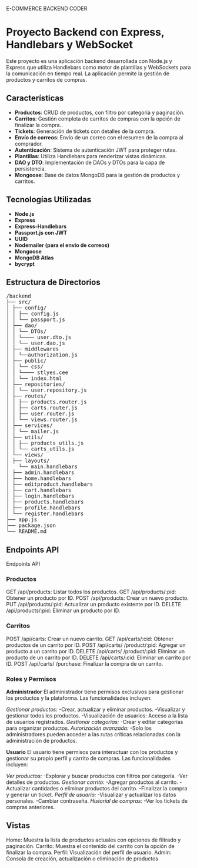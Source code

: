 

E-COMMERCE BACKEND CODER
# Proyecto Backend con Express, Handlebars y WebSocket

Este proyecto es una aplicación backend desarrollada con Node.js y Express que utiliza Handlebars como motor de plantillas y WebSockets para la comunicación en tiempo real. La aplicación permite la gestión de productos y carritos de compras.

## Características

- **Productos**: CRUD de productos, con filtro por categoría y paginación.
- **Carritos**: Gestión completa de carritos de compras con la opción de finalizar la compra..
- **Tickets**: Generación de tickets con detalles de la compra.
- **Envío de correos**: Envío de un correo con el resumen de la compra al comprador.
- **Autenticación**: Sistema de autenticación JWT para proteger rutas.
- **Plantillas**: Utiliza Handlebars para renderizar vistas dinámicas.
- **DAO y DTO**: Implementación de DAOs y DTOs para la capa de persistencia.
- **Mongoose**: Base de datos MongoDB para la gestión de productos y carritos.



## Tecnologías Utilizadas

- **Node.js**
- **Express**
- **Express-Handlebars**
- **Passport.js con JWT**
- **UUID**
- **Nodemailer (para el envío de correos)**
- **Mongoose**
- **MongoDB Atlas**
- **bycrypt**


## Estructura de Directorios

<pre>
/backend
├── src/
│ ├── config/
│ │ ├── config.js
│ │ └── passport.js
│ ├── dao/
│ │ └── DTOs/
│ │ └──── user.dto.js 
│ │ └── user.dao.js
│ ├── middlewares
│ │ └──authorization.js
│ ├── public/
│ │ └── css/
│ │ └──── stlyes.cee
│ │ └── index.html
│ ├── repositories/
│ │ └── user.repository.js
│ ├── routes/
│ │ ├── products.router.js
│ │ ├── carts.router.js
│ │ ├── user.router.js
│ │ └── views.router.js
│ ├── services/
│ │ └── mailer.js
│ ├── utils/
│ │ ├── products_utils.js
│ │ └── carts_utils.js
│ └── views/
│ ├── layouts/
│   └── main.handlebars
│ ├── admin.handlebars
│ ├── home.handlebars
│ ├── editproduct.handlebars
│ ├── cart.handlebars
│ ├── login.handlebars
│ ├── products.handlebars
│ ├── profile.handlebars
│ └── register.handlebars
├── app.js
├── package.json
└── README.md
</pre>
   
## Endpoints API

Endpoints API

### Productos
GET /api/products: Listar todos los productos.
GET /api/products/:pid: Obtener un producto por ID.
POST /api/products: Crear un nuevo producto.
PUT /api/products/:pid: Actualizar un producto existente por ID.
DELETE /api/products/:pid: Eliminar un producto por ID.

### Carritos
POST /api/carts: Crear un nuevo carrito.
GET /api/carts/:cid: Obtener productos de un carrito por ID.
POST /api/carts/
/product/:pid: Agregar un producto a un carrito por ID.
DELETE /api/carts/
/product/:pid: Eliminar un producto de un carrito por ID.
DELETE /api/carts/:cid: Eliminar un carrito por ID.
POST /api/carts/
/purchase: Finalizar la compra de un carrito.

### Roles y Permisos
**Administrador**
El administrador tiene permisos exclusivos para gestionar los productos y la plataforma. Las funcionalidades incluyen:

*Gestionar productos:*
-Crear, actualizar y eliminar productos.
-Visualizar y gestionar todos los productos.
-Visualización de usuarios: Acceso a la lista de usuarios registrados.
*Gestionar categorías:*
-Crear y editar categorías para organizar productos.
*Autorización avanzada:*
-Solo los administradores pueden acceder a las rutas críticas relacionadas con la administración de productos.


**Usuario**
El usuario tiene permisos para interactuar con los productos y gestionar su propio perfil y carrito de compras. Las funcionalidades incluyen:

*Ver productos:*
-Explorar y buscar productos con filtros por categoría.
-Ver detalles de productos.
*Gestionar carrito:*
-Agregar productos al carrito.
-Actualizar cantidades o eliminar productos del carrito.
-Finalizar la compra y generar un ticket.
*Perfil de usuario:*
-Visualizar y actualizar los datos personales.
-Cambiar contraseña.
*Historial de compras:*
-Ver los tickets de compras anteriores.


## Vistas
Home: Muestra la lista de productos actuales con opciones de filtrado y paginación.
Carrito: Muestra el contenido del carrito con la opción de finalizar la compra.
Perfil: Visualización del perfil de usuario.
Admin: Consola de creación, actualización o eliminación de productos



